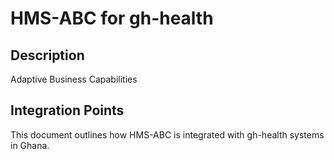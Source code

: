 # HMS-ABC for gh-health

## Description

Adaptive Business Capabilities

## Integration Points

This document outlines how HMS-ABC is integrated with gh-health systems in Ghana.
